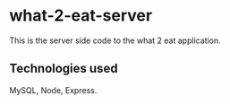# what-2-eat-server

This is the server side code to the what 2 eat application. 

## Technologies used

MySQL, Node, Express.
